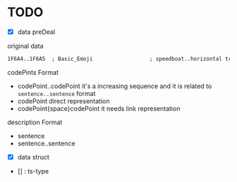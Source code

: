 # TODO

- [x]  data preDeal

original data

```txt
1F6A4..1F6A5  ; Basic_Emoji                  ; speedboat..horizontal traffic light                            # E0.6   [2] (🚤..🚥)
```

codePints Format

- codePoint..codePoint
  it's a increasing sequence
  and it is related to `sentence..sentence` format
- codePoint
  direct representation
- codePoint{space}codePoint
  it needs link representation

description Format

- sentence
- sentence..sentence

- [x] data struct
- [] : ts-type
